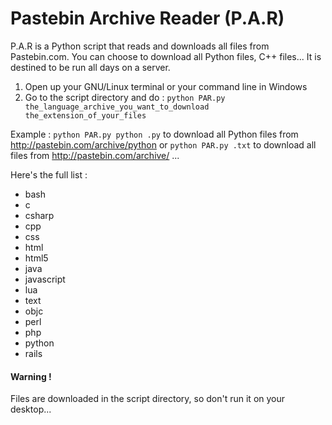 Pastebin Archive Reader (P.A.R)
===

P.A.R is a Python script that reads and downloads all files from Pastebin.com. You can choose to download all Python files, C++ files... It is destined to be run all days on a server.

1) Open up your GNU/Linux terminal or your command line in Windows                                                           
2) Go to the script directory and do :
<code>python PAR.py the_language_archive_you_want_to_download the_extension_of_your_files</code>

Example : 
<code>python PAR.py python .py</code> to download all Python files from http://pastebin.com/archive/python 
or <code>python PAR.py  .txt</code> to download all files from http://pastebin.com/archive/ ...

Here's the full list :
<ul>
<li>bash</li>
<li>c</li>
<li>csharp</li>
<li>cpp</li>
<li>css</li>
<li>html</li>
<li>html5</li>
<li>java</li>
<li>javascript</li>
<li>lua</li>
<li>text</li>
<li>objc</li>
<li>perl</li>
<li>php</li>
<li>python</li>
<li>rails</li>
</ul>

<h4>Warning !</h4> Files are downloaded in the script directory, so don't run it on your desktop...
